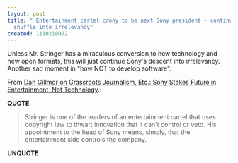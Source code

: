 ```yaml
---
layout: post
title: " Entertainment cartel crony to be next Sony president - continues its long
  shuffle into irrelevancy"
created: 1110218072
---
```

<p>Unless Mr. Stringer has a miraculous conversion  to new technology and new open formats, this will just continue Sony's descent into irrelevancy. Another sad moment in "how NOT to develop software".

</p>
 <p>From <a href="http://dangillmor.typepad.com/dan_gillmor_on_grassroots/2005/03/sony_stakes_fut.html">Dan Gillmor on Grassroots Journalism, Etc.: Sony Stakes Future in Entertainment, Not Technology</a>.:</p>
<p><b>QUOTE</b></p><blockquote>Stringer is one of the leaders of an entertainment cartel that uses copyright law to thwart innovation that it can't control or veto. His appointment to the head of Sony means, simply, that the entertainment side controls the company.</blockquote><p><b>UNQUOTE</b></p>



